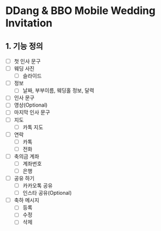 # DDang & BBO Mobile Wedding Invitation 

## 1. 기능 정의
 -[ ] 첫 인사 문구
 -[ ] 웨딩 사진
   - [ ] 슬라이드
 -[ ] 정보
   - [ ] 날짜, 부부이름, 웨딩홀 정보, 달력
 - [ ] 인사 문구
 - [ ] 영상(Optional)
 - [ ] 마지막 인사 문구
 - [ ] 지도
   - [ ] 카톡 지도
 - [ ] 연락
   - [ ] 카톡
   - [ ] 전화
 - [ ] 축의금 계좌
   - [ ] 계좌번호
   - [ ] 은행
 - [ ] 공유 하기
    - [ ] 카카오톡 공유
    - [ ] 인스타 공유(Optional)
 - [ ] 축하 메시지
   - [ ] 등록
   - [ ] 수정
   - [ ] 삭제
